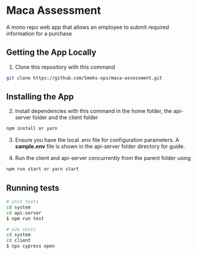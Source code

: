 
# Maca Assessment

A mono repo web app that allows an employee to submit required information for a purchase

## Getting the App Locally

1. Clone this repository with this command
```bash
git clone https://github.com/Smeks-ops/maca-assessment.git
```

## Installing the App

2. Install dependencies with this command in the home folder, the api-server folder and the client folder

```bash
npm install or yarn 
```

3. Ensure you have the local .env file for configuration parameters. A **sample.env** file is shown in the api-server folder directory for guide.

4. Run the client and api-server concurrently  from the parent folder using
```bash
npm run start or yarn start
```

## Running tests

```bash
# unit tests
cd system
cd api-server
$ npm run test

# e2e tests
cd system
cd client
$ npx cypress open
```